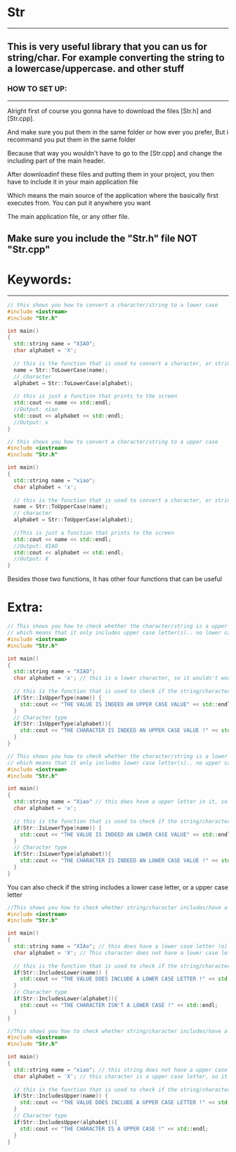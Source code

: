 # Str
---
This is very useful library that you  can us for string/char. For example converting the string to a lowercase/uppercase. and other stuff
---
### HOW TO SET UP:
---
Alright first of course you gonna have to download the files \[Str.h\] and \[Str.cpp\].

And make sure you put them in the same folder or how ever you prefer, But i recommand you put them in the same folder

Because that way you wouldn't have to go to the \[Str.cpp\] and change the including part of the main header.

After downloadinf these files and putting them in your project, you then have to include it in your main application file

Which means the main source of the application where the basically first executes from. You can put it anywhere you want

The main application file, or any other file.

Make sure you include the "Str.h" file NOT "Str.cpp"
---
# Keywords:
---
```c++
// this shows you how to convert a character/string to a lower case
#include <iostream>
#include "Str.h"

int main()
{
  std::string name = "XIAO";
  char alphabet = 'X';
  
  // this is the function that is used to convert a character, or string to a lower case
  name = Str::ToLowerCase(name);
  // character
  alphabet = Str::ToLowerCase(alphabet);
  
  // this is just a function that prints to the screen
  std::cout << name << std::endl;
  //Output: xiao
  std::cout << alphabet << std::endl;
  //Output: x
}
```

```c++
// this shows you how to convert a character/string to a upper case
#include <iostream>
#include "Str.h"

int main()
{
  std::string name = "xiao";
  char alphabet = 'x';
  
  // this is the function that is used to convert a character, or string to a lower case
  name = Str::ToUpperCase(name);
  // character
  alphabet = Str::ToUpperCase(alphabet);
  
  //This is just a function that prints to the screen
  std::cout << name << std::endl;
  //Output: XIAO
  std::cout << alphabet << std::endl;
  //Output: X
}
```

Besides those two functions, It has other four functions that can be useful

# Extra:

```c++
// This shows you how to check whether the character/string is a upper case type
// which means that it only includes upper case letter(s).. no lower case letter(s)
#include <iostream>
#include "Str.h"

int main()
{
  std::string name = "XIAO";
  char alphabet = 'x'; // this is a lower character, so it wouldn't work.
  
  // this is the function that is used to check if the string/character is a upper case
  if(Str::IsUpperType(name)) {
    std::cout << "THE VALUE IS INDEED AN UPPER CASE VALUE" << std::endl;
  }
  // Character type
  if(Str::IsUpperType(alphabet)){
    std::cout << "THE CHARACTER IS INDEED AN UPPER CASE VALUE !" << std::endl;
  }
}
```

```c++
// This shows you how to check whether the character/string is a lower case type
// which means that it only includes lower case letter(s).. no upper case letter(s)
#include <iostream>
#include "Str.h"

int main()
{
  std::string name = "Xiao" // this does have a upper letter in it, so it wouldn't work
  char alphabet = 'x';
  
  // this is the function that is used to check if the string/character is a lower case
  if(Str::IsLowerType(name)) {
    std::cout << "THE VALUE IS INDEED AN LOWER CASE VALUE" << std::endl;
  }
  // Character type
  if(Str::IsLowerType(alphabet)){
    std::cout << "THE CHARACTER IS INDEED AN LOWER CASE VALUE !" << std::endl;
  }
}
```

You can also check if the string includes a lower case letter, or a upper case letter

```c++
//This shows you how to check whether string/character includes/have a lower case letter
#include <iostream>
#include "Str.h"

int main()
{
  std::string name = "XIAo"; // this does have a lower case letter (o) so it will work.
  char alphabet = 'X'; // This character does not have a lower case letter, so it wouldn't work
  
  // this is the function that is used to check if the string/character is a lower case
  if(Str::IncludesLower(name)) {
    std::cout << "THE VALUE DOES INCLUDE A LOWER CASE LETTER !" << std::endl;
  }
  // Character type
  if(Str::IncludesLower(alphabet)){
    std::cout << "THE CHARACTER ISN'T A LOWER CASE !" << std::endl;
  }
}
```

```c++
//This shows you how to check whether string/character includes/have a upper case letter
#include <iostream>
#include "Str.h"

int main()
{
  std::string name = "xiao"; // this string does not have a upper case letter, it wouldn't work
  char alphabet = 'X'; // this character is a upper case letter, so it will work!
  
  // this is the function that is used to check if the string/character is a lower case
  if(Str::IncludesUpper(name)) {
    std::cout << "THE VALUE DOES INCLUDE A UPPER CASE LETTER !" << std::endl;
  }
  // Character type
  if(Str::IncludesUpper(alphabet)){
    std::cout << "THE CHARACTER IS A UPPER CASE !" << std::endl;
  }
}
```
